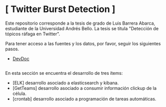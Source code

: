 # [ Twitter Burst Detection ]

Este repositorio corresponde a la tesis de grado de Luis Barrera Abarca, estudiante de la Universidad Andrés Bello. La tesis se titula "Detección de tópicos ráfaga en Twitter".

Para tener acceso a las fuentes y los datos, por favor, seguir los siguientes pasos. 


  - [ DevDoc ](#DevDoc)

##  ##
En esta sección se encuentra el desarrollo de tres ítems:
  - [ELK] desarrollo asociado a elasticsearch y kibana.
  - [GetTeams] desarrollo asociado a consumir información clickup de la célula.
  - [crontab] desarrollo asociado a programación de tareas automáticas.

